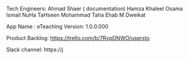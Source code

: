 Tech Engineers:
Ahmad Shaer ( documentation)
Hamza Khaleel
Osama Ismail
NuHa TaHseen
Mohammad Taha
Ehab M Dweikat

App Name : eTeaching
Version: 1.0.0.000

Product Backlog: https://trello.com/b/7RvpDNWO/usersto

Slack channel: https://j
